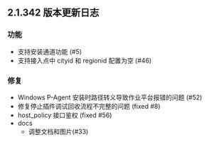 ## 2.1.342 版本更新日志

### 功能
  - 支持安装通道功能 (#5)
  - 支持接入点中 cityid 和 regionid 配置为空 (#46)
### 修复
  - Windows P-Agent 安装时路径转义导致作业平台报错的问题 (#52)
  - 修复停止插件调试回收流程不完整的问题 (fixed #8)
  - host_policy 接口鉴权 (fixed #56)
- docs
  - 调整文档和图片(#33)